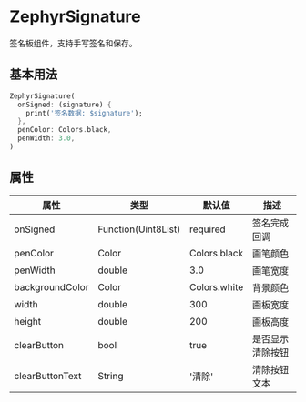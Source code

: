 # ZephyrSignature

签名板组件，支持手写签名和保存。

## 基本用法

```dart
ZephyrSignature(
  onSigned: (signature) {
    print('签名数据: $signature');
  },
  penColor: Colors.black,
  penWidth: 3.0,
)
```

## 属性

| 属性 | 类型 | 默认值 | 描述 |
|------|------|--------|------|
| onSigned | Function(Uint8List) | required | 签名完成回调 |
| penColor | Color | Colors.black | 画笔颜色 |
| penWidth | double | 3.0 | 画笔宽度 |
| backgroundColor | Color | Colors.white | 背景颜色 |
| width | double | 300 | 画板宽度 |
| height | double | 200 | 画板高度 |
| clearButton | bool | true | 是否显示清除按钮 |
| clearButtonText | String | '清除' | 清除按钮文本 |